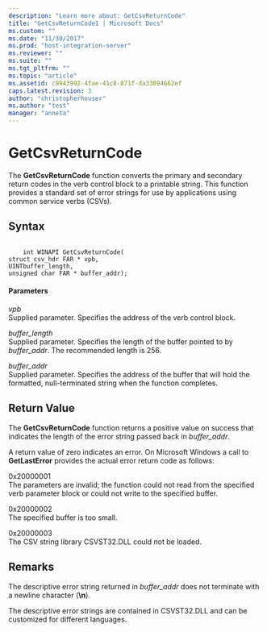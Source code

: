 ```yaml
---
description: "Learn more about: GetCsvReturnCode"
title: "GetCsvReturnCode1 | Microsoft Docs"
ms.custom: ""
ms.date: "11/30/2017"
ms.prod: "host-integration-server"
ms.reviewer: ""
ms.suite: ""
ms.tgt_pltfrm: ""
ms.topic: "article"
ms.assetid: c9943992-4fae-41c8-871f-da33094662ef
caps.latest.revision: 3
author: "christopherhouser"
ms.author: "test"
manager: "anneta"
---
```

# GetCsvReturnCode
The **GetCsvReturnCode** function converts the primary and secondary return codes in the verb control block to a printable string. This function provides a standard set of error strings for use by applications using common service verbs (CSVs).  
  
## Syntax  
  
```  
  
    int WINAPI GetCsvReturnCode(   
struct csv_hdr FAR * vpb,  
UINTbuffer_length,  
unsigned char FAR * buffer_addr);  
```  
  
#### Parameters  
 *vpb*  
 Supplied parameter. Specifies the address of the verb control block.  
  
 *buffer_length*  
 Supplied parameter. Specifies the length of the buffer pointed to by *buffer_addr*. The recommended length is 256.  
  
 *buffer_addr*  
 Supplied parameter. Specifies the address of the buffer that will hold the formatted, null-terminated string when the function completes.  
  
## Return Value  
 The **GetCsvReturnCode** function returns a positive value on success that indicates the length of the error string passed back in *buffer_addr*.  
  
 A return value of zero indicates an error. On Microsoft Windows a call to **GetLastError** provides the actual error return code as follows:  
  
 0x20000001  
 The parameters are invalid; the function could not read from the specified verb parameter block or could not write to the specified buffer.  
  
 0x20000002  
 The specified buffer is too small.  
  
 0x20000003  
 The CSV string library CSVST32.DLL could not be loaded.  
  
## Remarks  
 The descriptive error string returned in *buffer_addr* does not terminate with a newline character (**\n**).  
  
 The descriptive error strings are contained in CSVST32.DLL and can be customized for different languages.

